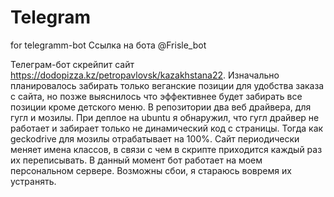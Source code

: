 # Telegram
for telegramm-bot
Ссылка на бота @Frisle_bot

Телеграм-бот скрейпит сайт https://dodopizza.kz/petropavlovsk/kazakhstana22. Изначально планировалось забирать только веганские позиции для удобства заказа с сайта, но позже выяснилось что эффективнее будет забирать все позиции кроме детского меню. В репозитории два веб драйвера, для гугл и мозилы. При деплое на ubuntu я обнаружил, что гугл драйвер не работает и забирает только не динамический код с страницы. Тогда как geckodrive для мозилы отрабатывает на 100%. Сайт периодически меняет имена классов, в связи с чем в скрипте приходится каждый раз их переписывать. В данный момент бот работает на моем персональном сервере. Возможны сбои, я стараюсь вовремя их устранять.  

